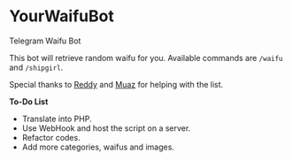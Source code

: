 # YourWaifuBot
Telegram Waifu Bot

This bot will retrieve random waifu for you. Available commands are `/waifu` and `/shipgirl`.

Special thanks to [Reddy](http://twitter.com/Derpmia) and [Muaz](http://twitter.com/muaz_san) for helping with the list. 

**To-Do List**
- Translate into PHP.
- Use WebHook and host the script on a server.
- Refactor codes.
- Add more categories, waifus and images.

